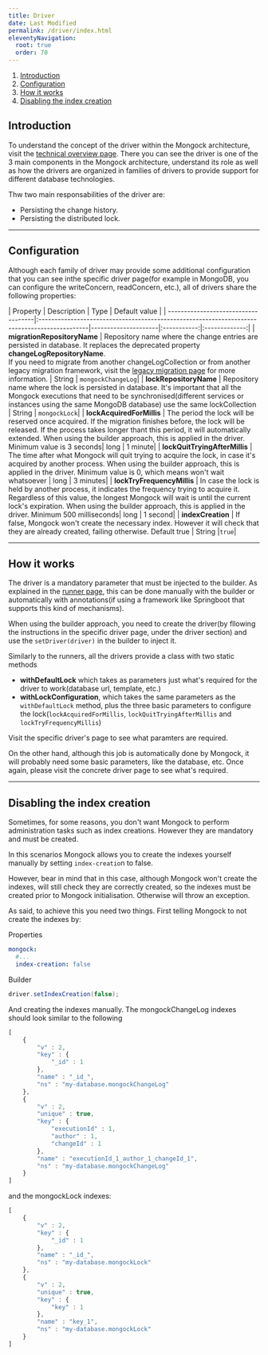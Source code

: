 ```yaml
---
title: Driver
date: Last Modified 
permalink: /driver/index.html
eleventyNavigation:
  root: true
  order: 70
---
```


1. [Introduction](#introduction)
2. [Configuration](#configuration)
3. [How it works](#how-it-works)
4. [Disabling the index creation](#Disabling-the-index-creation)


## Introduction

To understand the concept of the driver within the Mongock architecture, visit the [technical overview page](/technical-overview#main/components). There you can see the driver is one of the 3 main components in the Mongock architecture, understand its role as well as how the drivers are organized in families of drivers to provide support for different database technologies.

Thw two main responsabilities of the driver are:
- Persisting the change history.
- Persisting the distributed lock.

<!---------------------------------------------
## Driver options
Currently, we only 
- [MongoDB](/driver/mongodb)
- [Elasticsearch](/driver/elasticsearch)
- [SQL](/driver/sql)
- [CosmosDB](/driver/cosmosdb)
- [DocumentDB](/driver/documentdb)-->

-------------------------------------------

## Configuration

Although each family of driver may provide some additional configuration that you can see inthe specific driver page(for example in MongoDB, you can configure the writeConcern, readConcern, etc.), all of drivers share the following properties:

| Property                            | Description                                                                                  | Type                | Default value |
| ------------------------------------|:---------------------------------------------------------------------------------------------|---------------------|:-----------:|:-------------:|
| **migrationRepositoryName**         | Repository name where the change entries are persisted in database. It replaces the deprecated property **changeLogRepositoryName**.<br /> If you need to migrate from another changeLogCollection or from another legacy migration framework, visit the [legacy migration page](/legacy-migration) for more information.  | String | `mongockChangeLog`|
| **lockRepositoryName**              | Repository name where the lock is persisted in database. It's important that all the Mongock executions that need to be synchronised(different services or instances using the same MongoDB database) use the same lockCollection | String | `mongockLock`| 
| **lockAcquiredForMillis**           | The period the lock will be reserved once acquired. If the migration finishes before, the lock will be released. If the process takes longer thant this period, it will automatically extended. When using the builder approach, this is applied in the driver. Minimum value is 3 seconds| long | 1 minute|
| **lockQuitTryingAfterMillis**       | The time after what Mongock will quit trying to acquire the lock, in case it's acquired by another process. When using the builder approach, this is applied in the driver. Minimum value is 0, which means won't wait whatsoever | long |  3 minutes|
| **lockTryFrequencyMillis**          | In case the lock is held by another process, it indicates the frequency trying to acquire it. Regardless of this value, the longest Mongock will wait is until the current lock's expiration. When using the builder approach, this is applied in the driver. Minimum 500 milliseconds| long | 1 second|
| **indexCreation**                   | If false, Mongock won't create the necessary index. However it will check that they are already created, failing otherwise. Default true | String |`true`|

-------------------------------------------

## How it works

The driver is a mandatory parameter that must be injected to the builder. As explained in the [runner page](#runner#build), this can be done manually with the builder or automatically with annotations(if using a framework like Springboot that supports this kind of mechanisms).

When using the builder approach, you need to create the driver(by fllowing the instructions in the specific driver page, under the driver section) and use the `setDriver(driver)` in the builder to inject it.

Similarly to the runners, all the drivers provide a class with two static methods
- **withDefaultLock** which takes as parameters just what's required for the driver to work(database url, template, etc.)
- **withLockConfiguration**, which takes the same parameters as the `withDefaultLock` method, plus the three basic parameters to configure the lock(`lockAcquiredForMillis`, `lockQuitTryingAfterMillis` and `lockTryFrequencyMillis`)


<p class="tipAlt">Visit the specific driver's page to see what paramters are required.</p>


On the other hand, although this job is automatically done by Mongock, it will probably need some basic parameters, like the database, etc. Once again, please visit the concrete driver page to see what's required.


-------------------------------------------

## Disabling the index creation
Sometimes, for some reasons, you don't want Mongock to perform administration tasks such as index creations. However they are mandatory and must be created. 

In this scenarios Mongock allows you to create the indexes yourself manually by setting `index-creatio`n to false.


However, bear in mind that in this case, although Mongock won't create the indexes, will still check they are correctly created, so the indexes must be created prior to Mongock initialisation. Otherwise will throw an exception.

As said, to achieve this you need two things. First telling Mongock to not create the indexes by:

Properties
```yaml
mongock:
  #...
  index-creation: false
```
Builder
```java
driver.setIndexCreation(false);
```

And creating the indexes manually. The mongockChangeLog indexes should look similar to the following

```javascript
[
    {
        "v" : 2,
        "key" : {
            "_id" : 1
        },
        "name" : "_id_",
        "ns" : "my-database.mongockChangeLog"
    },
    {
        "v" : 2,
        "unique" : true,
        "key" : {
            "executionId" : 1,
            "author" : 1,
            "changeId" : 1
        },
        "name" : "executionId_1_author_1_changeId_1",
        "ns" : "my-database.mongockChangeLog"
    }
]
```

and the mongockLock indexes:
```javascript
[
    {
        "v" : 2,
        "key" : {
            "_id" : 1
        },
        "name" : "_id_",
        "ns" : "my-database.mongockLock"
    },
    {
        "v" : 2,
        "unique" : true,
        "key" : {
            "key" : 1
        },
        "name" : "key_1",
        "ns" : "my-database.mongockLock"
    }
]
```